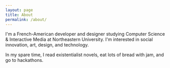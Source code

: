 ```yaml
---
layout: page
title: About
permalink: /about/
---
```


I'm a French-American developer and designer studying Computer Science & Interactive Media at Northeastern University. I'm interested in social innovation, art, design, and technology.

In my spare time, I read existentialist novels, eat lots of bread with jam, and go to hackathons.
